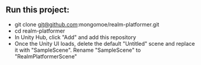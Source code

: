 ## Run this project:
- git clone git@github.com:mongomoe/realm-platformer.git
- cd realm-platformer
- In Unity Hub, click "Add" and add this repository
- Once the Unity UI loads, delete the default "Untitled" scene and replace it with "SampleScene". Rename "SampleScene" to "RealmPlatformerScene"